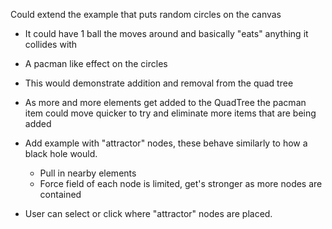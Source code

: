 Could extend the example that puts random circles on the canvas
- It could have 1 ball the moves around and basically "eats" anything it collides with
- A pacman like effect on the circles
- This would demonstrate addition and removal from the quad tree
- As more and more elements get added to the QuadTree the pacman item could move quicker to try and eliminate more items that are being added

- Add example with "attractor" nodes, these behave similarly to how a black hole would.
    - Pull in nearby elements
    - Force field of each node is limited, get's stronger as more nodes are contained
- User can select or click where "attractor" nodes are placed.